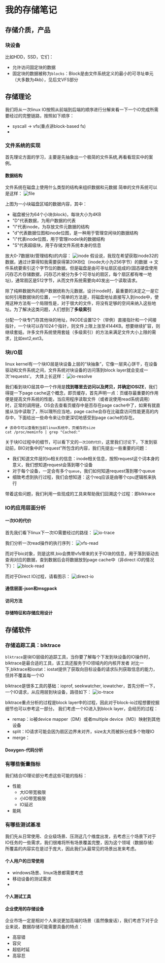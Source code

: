 # 我的存储笔记
## 存储介质，产品

### 块设备
比如HDD，SSD，它们：
* 允许访问固定块的数据
* 固定块的数据被称为`blocks`：Block是由文件系统定义的最小的可寻址单元（大多数为4kb），见后文VFS部分


## 存储理论
我们将从一次linux IO按照从前端到后端的顺序进行分解来看一下一个iO完成所需要经过的完整链路，按照如下顺序：
* syscall -> vfs(重点讲block-based fs)
* 

### 文件系统的实现
首先理论方面的学习，主要是先抽象出一个极简的文件系统,再看看现实中的案例。

#### 数据结构
文件系统在磁盘上使用什么类型的结构来组织数据和元数据
简单的文件系统可以是这样：
![file](../statics/Screenshot_20230807_171910_Edge.jpg)

上图为一小块磁盘区域的数据内容，其中：
* 磁盘被分为64个小块(block)，每块大小为4KB
* "D"代表数据，为用户数据的代表
* "I"代表inode，为存放文件元数据的结构
* "d"代表数据位图和inode位图，是一种用于管理空闲块的数据结构
* "i"代表inode位图，用于管理inode块的数据结构
* "S"代表超级块，用于存储文件系统本身的信息

放大0-7数据块(管理结构)的内容：
![inode](../statics/Screenshot_20230807_173332_Edge.jpg)
假设说，我现在希望获取inode32的数据，通过计算得知我需要获得第20KB位（inode大小为256字节）的数据 -> 文件系统要索引这个字节位的数据。但是磁盘是由可寻址扇区组成的(固态硬盘使用闪存芯片存储数据，闪存芯片被分为多个可寻址的扇区，每个扇区都有唯一地址)，通常扇区是512字节，从而文件系统需要向40发出一个读取请求。

除了纯粹数据外的用户数据统称为元数据，设计inode时，最重要的决定之一是它如何引用数据块的位置，一个简单的方法是，将磁盘地址直接写入到inode中，使用这种方法有一个局限性是，对于很大的文件，将没有足够的空间来纳入这些地址。为了解决这类问题，人们想到了**多级索引**

分配一个块专门存其他块的地址，INODE设置12个（举例）直接指针和一个间接指针，一个块可以存1024个指针，则文件上限上涨至4144KB。想要继续扩容，则继续套娃。许多文件系统使用套娃（多级索引）的方法来满足文件大小上限的需求，比如ext2,ext3。

### 块I/O层
linux kernel有一个块IO层是块设备上层的“块抽象”，它像一层夹心饼干，在设备驱动和文件系统之间，文件系统对块设备的访问落到block layer就会变成一次'requests'。
大体上长这样：
![io-resolve](../statics/io-resolve.jpg)

我们看到块IO层其中一个作用是**找到哪里去访问以及拷贝，并确定IOSIZE**，我们得提一下page cache这个概念，即页缓存，首先声明一点：页缓存最重要的作用便是提高文件系统的性能，当应用程序读取文件（或者说使用read系统调用）时，正常的调用链，OS会去查看页缓存中是否存在page cache中了，如果有就直接从当中读取了，所以理所应当地，page cache会存在比磁盘访问性能更高的内存中，下面给出一些命令来让你更深切地感受到page cache的存在。

```shell
# 该命令可以查看到当前linux系统中，页缓存的size
cat /proc/meminfo | grep "Cached:"
```

关于块IO过程中的细节，可以看下文的`一次IO的代价`，这里我们讨论下，下发到驱动前，BIO对象中的"request"所包含的内容，我们先提出一些重要的问题：
* 我们知道文件层的io相关的信息：inode相关信息，按照request这个词本身的意义，我们想知道request会落到哪个设备
* 对于每个设备，一定会有多个`queue`，我们如何知道request落到哪个queue
* 细致考虑到执行过程，我们会想知道：这个req应该是由哪个cpu逻辑核来执行

带着这些问题，我们利用一些现成的工具来帮助我们回溯这个过程：即blktrace


### IO的应用层面分析

#### 一次IO的代价
首先我们看下linux下一次IO需要经过的路径：
![io-trace](../statics/Linux-storage-stack-diagram_v4.0.png)

我们分析一次read操作的执行序列：
![vfs-read](../statics/vfs-read.jpg)

而对于bio对象，则是这样,bio会携带vfs带来的关于IO块的信息，用于落到驱动去查询对应的数据，查到数据后会将数据放到page cache中（非direct iO的情况下）：
![block-read](../statics/block-read.jpg)

而对于Direct IO过程，请看图示：
![direct-io](../statics/direct-io.jpg)

#### 通信层面-json和msgpack

#### 访问方法

#### 存储特征和存储应用设计


## 存储软件

### 存储追踪工具：blktrace
`blktrace`是块IO层级的追踪工具，当你要了解每个下发到块设备的IO操作时，blktrace是最合适的工具，该工具还服务于IO领域内的内核开发者
对比一下,blktrace和iostat：iostat提供了获取向目标设备的请求队列获取信息的能力，但并不覆盖每一个IO

blktrace是很多工具的基础：ioprof, seekwatcher, iowatcher，首先分析一下，一个IO请求，从应用层到块设备，路径如下：
![io-trace](../statics/Linux-storage-stack-diagram_v4.0.png)

blktrace重点分析的过程是block layer中的过程，因此对于block-io过程想要挖掘细节也可以参考这一部分。
我们考虑一个IO进入到block layer，会经历的过程：
* remap：io被device mapper（DM）或者multiple device（MD）映射到其他设备
* split：IO请求可能会因为扇区边界未对齐，size太大而被拆分成多个物理IO
* merge：



#### Doxygen-代码分析





### 有哪些衡量指标
我们结合IO理论部分考虑这些可能的指标：
* 性能
    * 大IO带宽极限
    * 小IO带宽极限
    * IO延迟
* 能耗

### 有哪些测试基准
我们先从日常使用、企业级场景、压测这几个维度出发，去考虑三个场景下对于IO任务的一些需求，我们很难将所有场景覆盖完整，因为这个领域（数据存储）所覆盖的内容实在是过于庞大，因此我们从最常见的场景出发来考虑。

#### 个人用户的日常使用
* windows场景、linux场景都需要考虑
* 移动设备的测试需求
* 


#### 个人测试工具


#### 企业使用的存储设备
企业市场一定是相对个人来说更加高端的场景（虽然像废话），我们考虑下对于企业来说，数据存储可能需要具备的特点：
* 高容错
* 容灾
* 超低时延
* 高容忍

### 